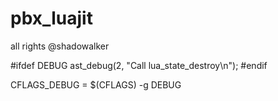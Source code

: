 # pbx_luajit

all rights @shadowalker


#ifdef DEBUG
       ast_debug(2, "Call lua_state_destroy\n");
#endif



CFLAGS_DEBUG = $(CFLAGS) -g DEBUG

